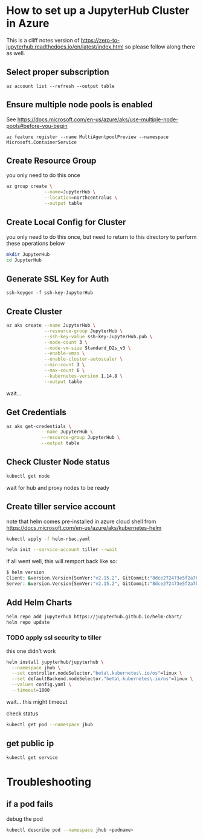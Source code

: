 # How to set up a JupyterHub Cluster in Azure
This is a cliff notes version of https://zero-to-jupyterhub.readthedocs.io/en/latest/index.html
so please follow along there as well.

## Select proper subscription

```
az account list --refresh --output table
```

## Ensure multiple node pools is enabled
 See https://docs.microsoft.com/en-us/azure/aks/use-multiple-node-pools#before-you-begin
```
az feature register --name MultiAgentpoolPreview --namespace Microsoft.ContainerService
```

## Create Resource Group
you only need to do this once

```sh
az group create \
              --name=JupyterHub \
              --location=northcentralus \
              --output table
```

## Create Local Config for Cluster
you only need to do this once, but need to return to this directory to perform these operations below

```sh
mkdir JupyterHub
cd JupyterHub
```

## Generate SSL Key for Auth

```
ssh-keygen -f ssh-key-JupyterHub
```

## Create Cluster

```sh
az aks create --name JupyterHub \
              --resource-group JupyterHub \
              --ssh-key-value ssh-key-JupyterHub.pub \
              --node-count 3 \
              --node-vm-size Standard_D2s_v3 \
              --enable-vmss \
              --enable-cluster-autoscaler \
              --min-count 3 \
              --max-count 6 \
              --kubernetes-version 1.14.8 \
              --output table
```
wait...

## Get Credentials
```sh
az aks get-credentials \
             --name JupyterHub \
             --resource-group JupyterHub \
             --output table
```

## Check Cluster Node status

```sh
kubectl get node
```
wait for hub and proxy nodes to be ready

## Create tiller service account
note that helm comes pre-installed in azure cloud shell
from https://docs.microsoft.com/en-us/azure/aks/kubernetes-helm
```sh
kubectl apply -f helm-rbac.yaml

helm init --service-account tiller --wait
```
if all went well, this will remport back like so:
```sh
$ helm version
Client: &version.Version{SemVer:"v2.15.2", GitCommit:"8dce272473e5f2a7bf58ce79bb5c3691db54c96b", GitTreeState:"clean"}
Server: &version.Version{SemVer:"v2.15.2", GitCommit:"8dce272473e5f2a7bf58ce79bb5c3691db54c96b", GitTreeState:"clean"}
```
## Add Helm Charts
```sh
helm repo add jupyterhub https://jupyterhub.github.io/helm-chart/
helm repo update
```


### TODO apply ssl security to tiller

this one didn't work

```sh
helm install jupyterhub/jupyterhub \
  --namespace jhub \
  --set controller.nodeSelector."beta\.kubernetes\.io/os"=linux \
  --set defaultBackend.nodeSelector."beta\.kubernetes\.io/os"=linux \
  --values config.yaml \
  --timeout=1800
```
wait... this might timeout

check status
```sh
kubectl get pod --namespace jhub
```

## get public ip

```sh
kubectl get service
```

# Troubleshooting

## if a pod fails
debug the pod
```sh
kubectl describe pod --namespace jhub <podname>
```
